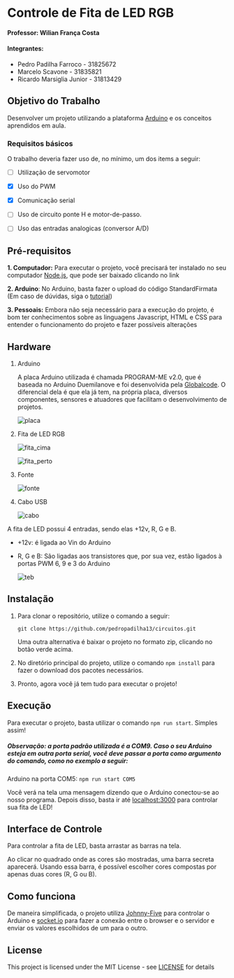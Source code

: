 # Controle de Fita de LED RGB

#### Professor: Wilian França Costa

#### Integrantes:
- Pedro Padilha Farroco - 31825672
- Marcelo Scavone - 31835821
- Ricardo Marsiglia Junior - 31813429

## Objetivo do Trabalho

Desenvolver um projeto utilizando a plataforma [Arduino](https://www.arduino.cc) e os conceitos aprendidos em aula.

### Requisitos básicos

O trabalho deveria fazer uso de, no mínimo, um dos items a seguir:

- [ ] Utilização de servomotor

- [x] Uso do PWM

- [x] Comunicação serial

- [ ] Uso de circuito ponte H e motor-de-passo.

- [ ] Uso das entradas analogicas (conversor A/D)

## Pré-requisitos

**1. Computador:** Para executar o projeto, você precisará ter instalado no seu computador [Node.js](https://nodejs.org), que pode ser baixado clicando no link

**2. Arduino**: No Arduino, basta fazer o upload do código StandardFirmata (Em caso de dúvidas, siga o [tutorial](http://www.instructables.com/id/Arduino-Installing-Standard-Firmata/))

**3. Pessoais:** Embora não seja necessário para a execução do projeto, é bom ter conhecimentos sobre as linguagens Javascript, HTML e CSS para entender o funcionamento do projeto e fazer possíveis alterações

## Hardware

1. Arduino

	A placa Arduino utilizada é chamada PROGRAM-ME v2.0, que é baseada no Arduino Duemilanove e foi desenvolvida pela [Globalcode](https://www.globalcode.com.br). O diferencial dela é que ela já tem, na própria placa, diversos componentes, sensores e atuadores que facilitam o desenvolvimento de projetos.

    ![placa](public/assets/other/images/placa_cima.jpeg)

2. Fita de LED RGB

	![fita_cima](public/assets/other/images/fita_cima.jpeg)

    ![fita_perto](public/assets/other/images/fita_perto.jpeg)

3. Fonte

	![fonte](public/assets/other/images/fonte.jpeg)

4. Cabo USB

	![cabo](public/assets/other/images/cabo.jpeg)

A fita de LED possui 4 entradas, sendo elas +12v, R, G e B.

* +12v: é ligada ao Vin do Arduino
* R, G e B: São ligadas aos transistores que, por sua vez, estão ligados à portas PWM 6, 9 e 3 do Arduino

	![teb](public/assets/other/images/teb.jpeg)

## Instalação

1. Para clonar o repositório, utilize o comando a seguir:

    ```
    git clone https://github.com/pedropadilha13/circuitos.git
    ```

	Uma outra alternativa é baixar o projeto no formato zip, clicando no botão verde acima.

2. No diretório principal do projeto, utilize o comando `npm install` para fazer o download dos pacotes necessários.

3. Pronto, agora você já tem tudo para executar o projeto!

## Execução

Para executar o projeto, basta utilizar o comando ```npm run start```. Simples assim!

##### Observação: a porta padrão utilizada é a COM9. Caso o seu Arduino esteja em outra porta serial, você deve passar a porta como argumento do comando, como no exemplo a seguir:

Arduino na porta COM5: `npm run start COM5`

Você verá na tela uma mensagem dizendo que o Arduino conectou-se ao nosso programa. Depois disso, basta ir até [localhost:3000](localhost:3000) para controlar sua fita de LED!

## Interface de Controle

Para controlar a fita de LED, basta arrastar as barras na tela.

Ao clicar no quadrado onde as cores são mostradas, uma barra secreta aparecerá. Usando essa barra, é possível escolher cores compostas por apenas duas cores (R, G ou B).

## Como funciona

De maneira simplificada, o projeto utiliza [Johnny-Five](http://johnny-five.io) para controlar o Arduino e [socket.io](https://socket.io/) para fazer a conexão entre o browser e o servidor e enviar os valores escolhidos de um para o outro.

## License

This project is licensed under the MIT License - see [LICENSE](LICENSE) for details
